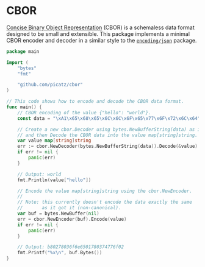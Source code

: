 # CBOR
 
[Concise Binary Object Representation](https://www.rfc-editor.org/rfc/rfc8949.html) (CBOR) is a schemaless data format 
designed to be small and extensible. This package implements a minimal CBOR encoder and decoder in a similar style to 
the [`encoding/json`](https://pkg.go.dev/encoding/json) package.

```go
package main

import (
	"bytes"
	"fmt"

	"github.com/picatz/cbor"
)

// This code shows how to encode and decode the CBOR data format.
func main() {
	// CBOR encoding of the value {"hello": "world"}.
	const data = "\xA1\x65\x68\x65\x6C\x6C\x6F\x65\x77\x6F\x72\x6C\x64"

	// Create a new cbor.Decoder using bytes.NewBufferString(data) as its source,
	// and then Decode the CBOR data into the value map[string]string.
	var value map[string]string
	err := cbor.NewDecoder(bytes.NewBufferString(data)).Decode(&value)
	if err != nil {
		panic(err)
	}

	// Output: world
	fmt.Println(value["hello"])

	// Encode the value map[string]string using the cbor.NewEncoder.
	//
	// Note: this currently doesn't encode the data exactly the same 
	//       as it got it (non-canonical).
	var buf = bytes.NewBuffer(nil)
	err = cbor.NewEncoder(buf).Encode(value)
	if err != nil {
		panic(err)
	}

	// Output: b80278036f6e6501780374776f02
	fmt.Printf("%x\n", buf.Bytes())
}
```
